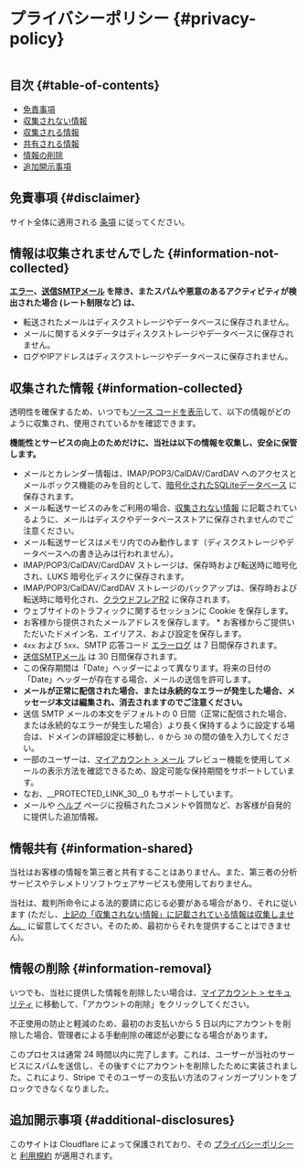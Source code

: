 # プライバシーポリシー {#privacy-policy}

<img loading="lazy" src="/img/articles/privacy.webp" alt="" class="rounded-lg" />

## 目次 {#table-of-contents}

* [免責事項](#disclaimer)
* [収集されない情報](#information-not-collected)
* [収集される情報](#information-collected)
* [共有される情報](#information-shared)
* [情報の削除](#information-removal)
* [追加開示事項](#additional-disclosures)

## 免責事項 {#disclaimer}

サイト全体に適用される [条項](/terms) に従ってください。

## 情報は収集されませんでした {#information-not-collected}

**[エラー](/faq#do-you-store-error-logs)、[送信SMTPメール](/faq#do-you-support-sending-email-with-smtp) を除き、またスパムや悪意のあるアクティビティが検出された場合 (レート制限など) は、**

* 転送されたメールはディスクストレージやデータベースに保存されません。
* メールに関するメタデータはディスクストレージやデータベースに保存されません。
* ログやIPアドレスはディスクストレージやデータベースに保存されません。

## 収集された情報 {#information-collected}

透明性を確保するため、いつでも<a href="https://github.com/forwardemail" target="_blank" rel="noopener noreferrer">ソース コードを表示</a>して、以下の情報がどのように収集され、使用されているかを確認できます。

**機能性とサービスの向上のためだけに、当社は以下の情報を収集し、安全に保管します。**

* メールとカレンダー情報は、IMAP/POP3/CalDAV/CardDAV へのアクセスとメールボックス機能のみを目的として、[暗号化されたSQLiteデータベース](/blog/docs/best-quantum-safe-encrypted-email-service) に保存されます。
* メール転送サービスのみをご利用の場合、[収集されない情報](#information-not-collected) に記載されているように、メールはディスクやデータベースストアに保存されませんのでご注意ください。
* メール転送サービスはメモリ内でのみ動作します（ディスクストレージやデータベースへの書き込みは行われません）。
* IMAP/POP3/CalDAV/CardDAV ストレージは、保存時および転送時に暗号化され、LUKS 暗号化ディスクに保存されます。
* IMAP/POP3/CalDAV/CardDAV ストレージのバックアップは、保存時および転送時に暗号化され、[クラウドフレアR2](https://www.cloudflare.com/developer-platform/r2/) に保存されます。
* ウェブサイトのトラフィックに関するセッションに Cookie を保存します。
* お客様から提供されたメールアドレスを保存します。 * お客様からご提供いただいたドメイン名、エイリアス、および設定を保存します。
* `4xx` および `5xx`、SMTP 応答コード [エラーログ](/faq#do-you-store-error-logs) は 7 日間保存されます。
* [送信SMTPメール](/faq#do-you-support-sending-email-with-smtp) は 30 日間保存されます。
* この保存期間は「Date」ヘッダーによって異なります。将来の日付の「Date」ヘッダーが存在する場合、メールの送信を許可します。
* **メールが正常に配信された場合、または永続的なエラーが発生した場合、メッセージ本文は編集され、消去されますのでご注意ください。**
* 送信 SMTP メールの本文をデフォルトの 0 日間（正常に配信された場合、または永続的なエラーが発生した場合）より長く保持するように設定する場合は、ドメインの詳細設定に移動し、`0` から `30` の間の値を入力してください。
* 一部のユーザーは、[マイアカウント > メール](/my-account/emails) プレビュー機能を使用してメールの表示方法を確認できるため、設定可能な保持期間をサポートしています。
* なお、__PROTECTED_LINK_30__0 もサポートしています。
* メールや <a href="/help">ヘルプ</a> ページに投稿されたコメントや質問など、お客様が自発的に提供した追加情報。

## 情報共有 {#information-shared}

当社はお客様の情報を第三者と共有することはありません。また、第三者の分析サービスやテレメトリソフトウェアサービスも使用しておりません。

当社は、裁判所命令による法的要請に応じる必要がある場合があり、それに従います (ただし、[上記の「収集されない情報」に記載されている情報は収集しません。](#information-not-collected) に留意してください。そのため、最初からそれを提供することはできません)。

## 情報の削除 {#information-removal}

いつでも、当社に提供した情報を削除したい場合は、<a href="/my-account/security">マイアカウント > セキュリティ</a> に移動して、「アカウントの削除」をクリックしてください。

不正使用の防止と軽減のため、最初のお支払いから 5 日以内にアカウントを削除した場合、管理者による手動削除の確認が必要になる場合があります。

このプロセスは通常 24 時間以内に完了します。これは、ユーザーが当社のサービスにスパムを送信し、その後すぐにアカウントを削除したために実装されました。これにより、Stripe でそのユーザーの支払い方法のフィンガープリントをブロックできなくなりました。

## 追加開示事項 {#additional-disclosures}

このサイトは Cloudflare によって保護されており、その [プライバシーポリシー](https://www.cloudflare.com/privacypolicy/) と [利用規約](https://www.cloudflare.com/website-terms/) が適用されます。